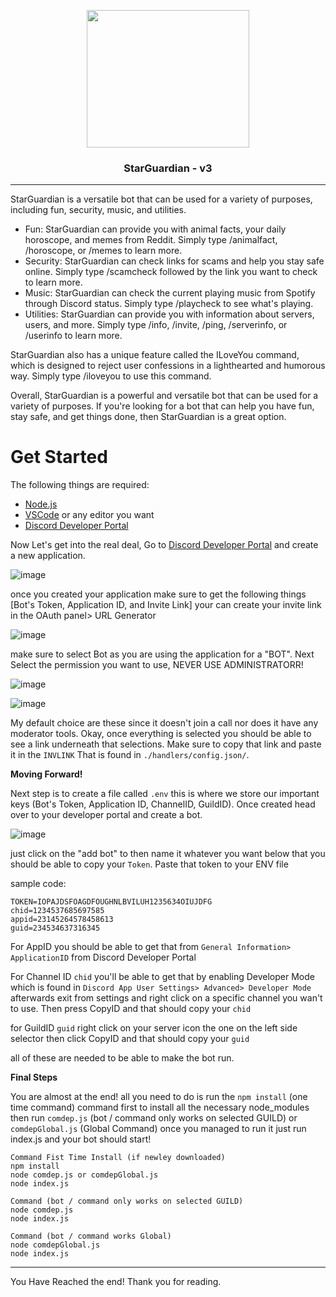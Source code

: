 <p align="center"><img src="https://i.imgur.com/mwOFCBO.png](https://github.com/SmartBotX/StarGuardian/assets/51787264/c83591ff-dca5-4852-9644-429c72022790" width="260" height="220"></p>


### <p align="center">StarGuardian - v3</p>
------------------------------------------------------
StarGuardian is a versatile bot that can be used for a variety of purposes, including fun, security, music, and utilities.

- Fun: StarGuardian can provide you with animal facts, your daily horoscope, and memes from Reddit. Simply type /animalfact, /horoscope, or /memes to learn more.
- Security: StarGuardian can check links for scams and help you stay safe online. Simply type /scamcheck followed by the link you want to check to learn more.
- Music: StarGuardian can check the current playing music from Spotify through Discord status. Simply type /playcheck to see what's playing.
- Utilities: StarGuardian can provide you with information about servers, users, and more. Simply type /info, /invite, /ping, /serverinfo, or /userinfo to learn more.

StarGuardian also has a unique feature called the ILoveYou command, which is designed to reject user confessions in a lighthearted and humorous way. Simply type /iloveyou to use this command.

Overall, StarGuardian is a powerful and versatile bot that can be used for a variety of purposes. If you're looking for a bot that can help you have fun, stay safe, and get things done, then StarGuardian is a great option.

# Get Started

The following things are required:
- [Node.js](https://nodejs.org/en)
- [VSCode](https://code.visualstudio.com/) or any editor you want
- [Discord Developer Portal](https://discord.com/developers/)

Now Let's get into the real deal, Go to [Discord Developer Portal](https://discord.com/developers/) and create a new application.

![image](https://user-images.githubusercontent.com/51787264/232237205-36f868bb-df87-4dda-94ee-99502595ac70.png)

once you created your application make sure to get the following things [Bot's Token, Application ID, and Invite Link] your can create your invite link in the OAuth panel> URL Generator

![image](https://user-images.githubusercontent.com/51787264/232237406-0ab32b23-810e-4fab-9078-fd2032f2e6cb.png)

make sure to select Bot as you are using the application for a "BOT". Next Select the permission you want to use, NEVER USE ADMINISTRATORR!

![image](https://user-images.githubusercontent.com/51787264/232237482-dc5f915f-fb93-44fc-8c7b-e25d03a13c21.png)

![image](https://user-images.githubusercontent.com/51787264/232237523-297c2848-fb60-453c-8865-4e00bcdee781.png)

My default choice are these since it doesn't join a call nor does it have any moderator tools. Okay, once everything is selected you should be able to see a link underneath that selections. Make sure to copy that link and paste it in the ```INVLINK``` That is found in ```./handlers/config.json/```.

**Moving Forward!**

Next step is to create a file called ```.env``` this is where we store our important keys (Bot's Token, Application ID, ChannelID, GuildID). Once created head over to your developer portal and create a bot.

![image](https://user-images.githubusercontent.com/51787264/232237797-1370b4aa-bbfd-49d1-a256-c4bb9b9cd57b.png)

just click on the "add bot" to then name it whatever you want below that you should be able to copy your ```Token```. Paste that token to your ENV file

sample code:
```
TOKEN=IOPAJDSFOAGDFOUGHNLBVILUH1235634OIUJDFG
chid=1234537685697585
appid=23145264578458613
guid=234534637316345
```
For AppID you should be able to get that from ```General Information> ApplicationID``` from Discord Developer Portal

For Channel ID ```chid``` you'll be able to get that by enabling Developer Mode which is found in ```Discord App User Settings> Advanced> Developer Mode``` afterwards exit from settings and right click on a specific channel you wan't to use. Then press CopyID and that should copy your ```chid```

for GuildID ```guid``` right click on your server icon the one on the left side selector then click CopyID and that should copy your ```guid```

all of these are needed to be able to make the bot run.

**Final Steps**

You are almost at the end! all you need to do is run the ```npm install``` (one time command) command first to install all the necessary node_modules then run ```comdep.js``` (bot / command only works on selected GUILD) or ```comdepGlobal.js``` (Global Command) once you managed to run it just run index.js and your bot should start!

```
Command Fist Time Install (if newley downloaded)
npm install
node comdep.js or comdepGlobal.js
node index.js
```

```
Command (bot / command only works on selected GUILD)
node comdep.js 
node index.js
```
```
Command (bot / command works Global)
node comdepGlobal.js 
node index.js
```

--------------------------------------------------------------------------------
You Have Reached the end! Thank you for reading.
